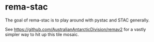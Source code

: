 
<!-- README.md is generated from README.Rmd. Please edit that file -->

# rema-stac

<!-- badges: start -->
<!-- badges: end -->

The goal of rema-stac is to play around with pystac and STAC generally.

See <https://github.com/AustralianAntarcticDivision/remav2> for a vastly
simpler way to hit up this tile mosaic.
